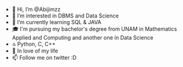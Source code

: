 - 👋 Hi, I’m @Abijimzz
- 👀 I’m interested in DBMS and Data Science
- 🌱 I’m currently learning SQL & JAVA
- 🎓 I'm pursuing my bachelor's degree from UNAM in Mathematics Applied and Computing and another one in Data Science 
- 🔝 Python, C, C++ 
- 💞️ In love of my life
- 📫 Follow me on twitter :D
